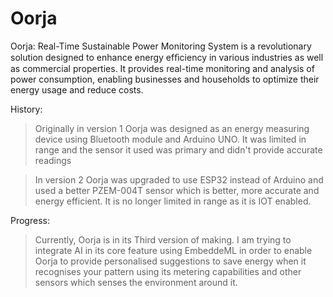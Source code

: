 # Oorja
Oorja: Real-Time Sustainable Power Monitoring System is a revolutionary solution designed to enhance energy efﬁciency in various industries as well as commercial properties. It provides real-time monitoring and analysis of power consumption, enabling businesses and households to optimize their energy usage and reduce costs.

History:
> Originally in version 1 Oorja was designed as an energy measuring device using Bluetooth module and Arduino UNO. It was limited in range and the sensor it used was primary and didn't provide accurate readings

> In version 2 Oorja was upgraded to use ESP32 instead of Arduino and used a better PZEM-004T sensor which is better, more accurate and energy efficient. It is no longer limited in range as it is IOT enabled.

Progress:
> Currently, Oorja is in its Third version of making. I am trying to integrate AI in its core feature using EmbeddeML in order to enable Oorja to provide personalised suggestions to save energy when it recognises your pattern using its metering capabilities and other sensors which senses the environment around it.
